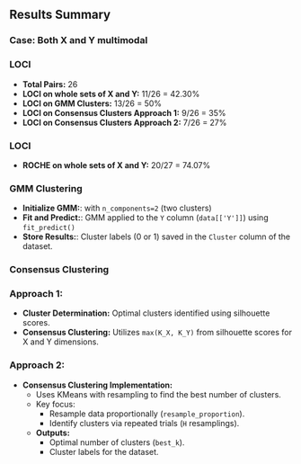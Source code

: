 ## Results Summary

### Case: Both X and Y multimodal
### LOCI
- **Total Pairs:** 26
- **LOCI on whole sets of X and Y:** 11/26 = 42.30%
- **LOCI on GMM Clusters:** 13/26 = 50%
- **LOCI on Consensus Clusters Approach 1:** 9/26 = 35%
- **LOCI on Consensus Clusters Approach 2:** 7/26 = 27%

### LOCI
- **ROCHE on whole sets of X and Y:** 20/27 = 74.07%


### GMM Clustering 

- **Initialize GMM:**:  with `n_components=2` (two clusters) 
- **Fit and Predict:**: GMM applied to the `Y` column (`data[['Y']]`) using `fit_predict()`
- **Store Results:**: Cluster labels (0 or 1) saved in the `Cluster` column of the dataset.

### Consensus Clustering 

### Approach 1: 
- **Cluster Determination:** Optimal clusters identified using silhouette scores.
- **Consensus Clustering:** Utilizes `max(K_X, K_Y)` from silhouette scores for X and Y dimensions.

### Approach 2: 
- **Consensus Clustering Implementation:** 
  - Uses KMeans with resampling to find the best number of clusters.
  - Key focus:
    - Resample data proportionally (`resample_proportion`).
    - Identify clusters via repeated trials (`H` resamplings).
  - **Outputs:**
    - Optimal number of clusters (`best_k`).
    - Cluster labels for the dataset.
